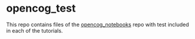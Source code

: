 # opencog_test
This repo contains files of the [opencog_notebooks](https://github.com/joejnke/opencog_notebooks) repo with test included in each of the tutorials.
